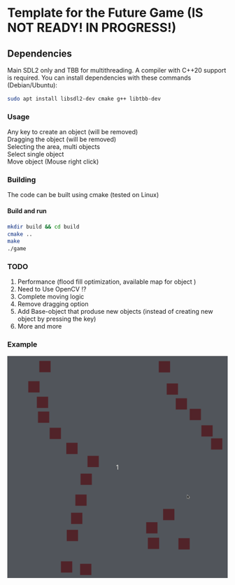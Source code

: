 # Template for the Future Game (IS NOT READY! IN PROGRESS!)

## Dependencies

Main SDL2 only and TBB for multithreading.
A compiler with C++20 support is required.
You can install dependencies with these commands (Debian/Ubuntu):

```bash
sudo apt install libsdl2-dev cmake g++ libtbb-dev
```

### Usage

Any key to create an object (will be removed) <br/>
Dragging the object (will be removed) <br/>
Selecting the area, multi objects <br/>
Select single object <br/>
Move object (Mouse right click)

### Building

The code can be built using cmake (tested on Linux)

#### Build and run

```bash
mkdir build && cd build
cmake ..
make
./game
```

### TODO

1. Performance (flood fill optimization, available map for object )
2. Need to Use OpenCV !?
3. Complete moving logic
4. Remove dragging option
5. Add Base-object that produse new objects (instead of creating new object by pressing the key)
6. More and more

### Example

![Alt text](examples/sample.gif?raw=true "Title")
